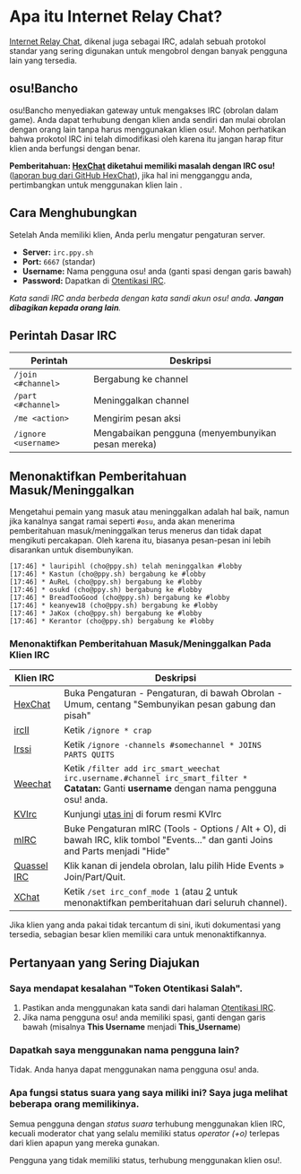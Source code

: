 Apa itu Internet Relay Chat?
============================

[Internet Relay Chat](http://en.wikipedia.org/wiki/Internet_Relay_Chat), dikenal juga sebagai IRC, adalah sebuah protokol standar yang sering digunakan untuk mengobrol dengan banyak pengguna lain yang tersedia.

osu!Bancho
---------
osu!Bancho menyediakan gateway untuk mengakses IRC (obrolan dalam game). Anda dapat terhubung dengan klien anda sendiri dan mulai obrolan dengan orang lain tanpa harus menggunakan klien osu!. Mohon perhatikan bahwa prokotol IRC ini telah dimodifikasi oleh karena itu jangan harap fitur klien anda berfungsi dengan benar.

**Pemberitahuan: [HexChat](http://hexchat.github.io/) diketahui memiliki masalah dengan IRC osu!** ([laporan bug dari GitHub HexChat](http://github.com/hexchat/hexchat/issues/818)), jika hal ini mengganggu anda, pertimbangkan untuk menggunakan klien lain .


Cara Menghubungkan
--------------
Setelah Anda memiliki klien, Anda perlu mengatur pengaturan server.

- **Server:**  `irc.ppy.sh`
- **Port:** `6667` (standar)
- **Username:** Nama pengguna osu! anda (ganti spasi dengan garis bawah)
- **Password:** Dapatkan di [Otentikasi IRC](https://osu.ppy.sh/p/irc).

*Kata sandi IRC anda berbeda dengan kata sandi akun osu! anda. **Jangan dibagikan kepada orang lain**.*


Perintah Dasar IRC
------------------
| Perintah             | Deskripsi                                          |
| -------------------- | -------------------------------------              |
| `/join <#channel>`   | Bergabung ke channel                                 |
| `/part <#channel>`   | Meninggalkan channel                                 |
| `/me <action>`       | Mengirim pesan aksi                                |
| `/ignore <username>` | Mengabaikan pengguna (menyembunyikan pesan mereka) |


Menonaktifkan Pemberitahuan Masuk/Meninggalkan
----------------------------
Mengetahui pemain yang masuk atau meninggalkan adalah hal baik, namun jika kanalnya sangat ramai seperti `#osu`, anda akan menerima pemberitahuan masuk/meninggalkan terus menerus dan tidak dapat mengikuti percakapan. Oleh karena itu, biasanya pesan-pesan ini lebih disarankan untuk disembunyikan.

```
[17:46] * lauripihl (cho@ppy.sh) telah meninggalkan #lobby
[17:46] * Kastun (cho@ppy.sh) bergabung ke #lobby
[17:46] * AuReL (cho@ppy.sh) bergabung ke #lobby
[17:46] * osukd (cho@ppy.sh) bergabung ke #lobby
[17:46] * BreadTooGood (cho@ppy.sh) bergabung ke #lobby
[17:46] * keanyew18 (cho@ppy.sh) bergabung ke #lobby
[17:46] * JaKox (cho@ppy.sh) bergabung ke #lobby
[17:46] * Kerantor (cho@ppy.sh) bergabung ke #lobby
```

### Menonaktifkan Pemberitahuan Masuk/Meninggalkan Pada Klien IRC
| Klien IRC                                 | Deskripsi   |
| ----------------------------------------- | ----------- |
| [HexChat](http://hexchat.github.io/)      | Buka Pengaturan - Pengaturan, di bawah Obrolan - Umum, centang "Sembunyikan pesan gabung dan pisah" |
| [ircII](http://www.eterna.com.au/ircii/)  | Ketik `/ignore * crap` |
| [Irssi](http://www.irssi.org)             | Ketik `/ignore -channels #somechannel * JOINS PARTS QUITS` |
| [Weechat](http://www.weechat.org)         | Ketik `/filter add irc_smart_weechat irc.username.#channel irc_smart_filter *` <br> **Catatan:** Ganti **username** dengan nama pengguna osu! anda.
| [KVIrc](http://www.kvirc.net)             | Kunjungi [utas ini](http://www.kvirc.ru/forum/?topic=609.0) di forum resmi KVIrc |
| [mIRC](http://www.mirc.com/)              | Buke Pengaturan mIRC (Tools - Options / Alt + O), di bawah IRC, klik tombol "Events..." dan ganti Joins and Parts menjadi "Hide" |
| [Quassel IRC](http://www.quassel-irc.org) | Klik kanan di jendela obrolan, lalu pilih Hide Events » Join/Part/Quit. |
| [XChat](http://www.xchat.org)             | Ketik `/set irc_conf_mode 1` (atau [2](http://xchat.org/faq/#q211) untuk menonaktifkan pemberitahuan dari seluruh channel). |

Jika klien yang anda pakai tidak tercantum di sini, ikuti dokumentasi yang tersedia, sebagian besar klien memiliki cara untuk menonaktifkannya.

Pertanyaan yang Sering Diajukan
--------------------------------

### Saya mendapat kesalahan "Token Otentikasi Salah".
1. Pastikan anda menggunakan kata sandi dari halaman [Otentikasi IRC](https://osu.ppy.sh/p/irc).
2. Jika nama pengguna osu! anda memiliki spasi, ganti dengan garis bawah (misalnya **This Username** menjadi **This_Username**)


### Dapatkah saya menggunakan nama pengguna lain?
Tidak. Anda hanya dapat menggunakan nama pengguna osu! anda.

### Apa fungsi status suara yang saya miliki ini? Saya juga melihat beberapa orang memilikinya.
Semua pengguna dengan *status suara* terhubung menggunakan klien IRC, kecuali moderator chat yang selalu memiliki status *operator (+o)* terlepas dari klien apapun yang mereka gunakan.

Pengguna yang tidak memiliki status, terhubung menggunakan klien osu!.
